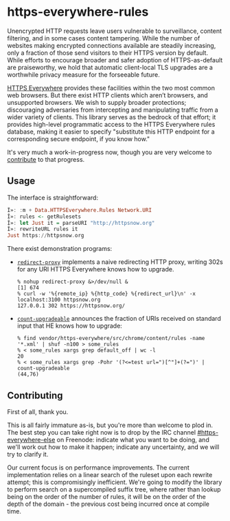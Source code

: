 https-everywhere-rules
======================

Unencrypted HTTP requests leave users vulnerable to surveillance, content filtering, and in some cases content tampering. While the number of websites making encrypted connections available are steadily increasing, only a fraction of those send visitors to their HTTPS version by default. While efforts to encourage broader and safer adoption of HTTPS-as-default are praiseworthy, we hold that automatic client-local TLS upgrades are a worthwhile privacy measure for the forseeable future. 

[HTTPS Everywhere](https://www.eff.org/https-everywhere) provides these facilities within the two most common web browsers. But there exist HTTP clients which aren’t browsers, and unsupported browsers. We wish to supply broader protections; discouraging adversaries from intercepting and manipulating traffic from a wider variety of clients. This library serves as the bedrock of that effort; it provides high-level programmatic access to the HTTPS Everywhere rules database, making it easier to specify "substitute this HTTP endpoint for a corresponding secure endpoint, if you know how."

It's very much a work-in-progress now, though you are very welcome to [contribute](#contributing) to that progress.

Usage
-----

The interface is straightforward:

```haskell
Î»: :m + Data.HTTPSEverywhere.Rules Network.URI
Î»: rules <- getRulesets
Î»: let Just it = parseURI "http://httpsnow.org"
Î»: rewriteURL rules it
Just https://httpsnow.org
```

There exist demonstration programs:

- [`redirect-proxy`](examples/RedirectProxy.hs) implements a naive redirecting HTTP proxy, writing 302s for any URI HTTPS Everywhere knows how to upgrade.

	```
	% nohup redirect-proxy &>/dev/null &
	[1] 674
	% curl -w '%{remote_ip} %{http_code} %{redirect_url}\n' -x localhost:3100 httpsnow.org
	127.0.0.1 302 https://httpsnow.org/
	```

- [`count-upgradeable`](examples/CountUpgradeable.hs) announces the fraction of URIs received on standard input that HE knows how to upgrade:

	```
	% find vendor/https-everywhere/src/chrome/content/rules -name '*.xml' | shuf -n100 > some_rules
	% < some_rules xargs grep default_off | wc -l
	20
	% < some_rules xargs grep -Pohr '(?<=test url=")[^"]+(?=")' | count-upgradeable
	(44,76)
	```

Contributing
------------

First of all, thank you.

This is all fairly immature as-is, but you're more than welcome to plod in. The best step you can take right now is to drop by the IRC channel [#https-everywhere-else](irc://irc.freenode.net/#https-everywhere-else) on Freenode: indicate what you want to be doing, and we'll work out how to make it happen; indicate any uncertainty, and we will try to clarify it.

Our current focus is on performance improvements. The current implementation relies on a linear search of the ruleset upon each rewrite attempt; this is compromisingly inefficient. We're going to modify the library to perform search on a supercompiled suffix tree, where rather than lookup being on the order of the number of rules, it will be on the order of the depth of the domain - the previous cost being incurred once at compile time.
